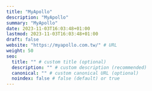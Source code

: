 ```yaml
---
title: "MyApollo"
description: "MyApollo"
summary: "MyApollo"
date: 2023-11-03T16:03:48+01:00
lastmod: 2023-11-03T16:03:48+01:00
draft: false
website: "https://myapollo.com.tw/" # URL
weight: 50
seo:
  title: "" # custom title (optional)
  description: "" # custom description (recommended)
  canonical: "" # custom canonical URL (optional)
  noindex: false # false (default) or true
---
```


